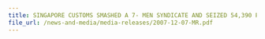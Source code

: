 ```yaml
---
title: SINGAPORE CUSTOMS SMASHED A 7- MEN SYNDICATE AND SEIZED 54,390 PACKETS OF CONTRABAND CIGARETTES 
file_url: /news-and-media/media-releases/2007-12-07-MR.pdf
---
```

